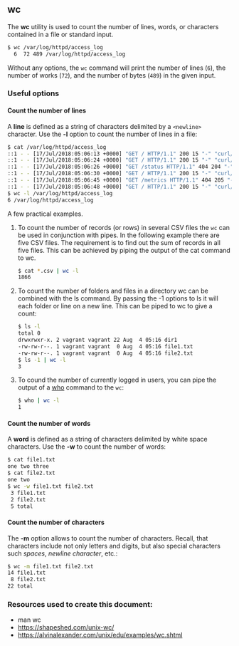 ## wc

The **wc** utility is used to count the number of lines, words, or characters contained in a file or standard input.  

```bash
$ wc /var/log/httpd/access_log
  6  72 489 /var/log/httpd/access_log
```

Without any options, the `wc` command will print the number of lines (`6`), the number of works (`72`), and the number of bytes (`489`) in the given input.

### Useful options

#### Count the number of lines

A **line** is defined as a string of characters delimited by a `<newline>` character. Use the **-l** option to count the number of lines in a file:

```bash
$ cat /var/log/httpd/access_log
::1 - - [17/Jul/2018:05:06:13 +0000] "GET / HTTP/1.1" 200 15 "-" "curl/7.29.0"
::1 - - [17/Jul/2018:05:06:24 +0000] "GET / HTTP/1.1" 200 15 "-" "curl/7.29.0"
::1 - - [17/Jul/2018:05:06:26 +0000] "GET /status HTTP/1.1" 404 204 "-" "curl/7.29.0"
::1 - - [17/Jul/2018:05:06:30 +0000] "GET / HTTP/1.1" 200 15 "-" "curl/7.29.0"
::1 - - [17/Jul/2018:05:06:45 +0000] "GET /metrics HTTP/1.1" 404 205 "-" "curl/7.29.0"
::1 - - [17/Jul/2018:05:06:48 +0000] "GET / HTTP/1.1" 200 15 "-" "curl/7.29.0"
$ wc -l /var/log/httpd/access_log
6 /var/log/httpd/access_log
```

A few practical examples.

1. To count the number of records (or rows) in several CSV files the `wc` can be used in conjunction with pipes. In the following example there are five CSV files. The requirement is to find out the sum of records in all five files. This can be achieved by piping the output of the cat command to wc.

    ```bash
    $ cat *.csv | wc -l
    1866
    ```

2. To count the number of folders and files in a directory wc can be combined with the ls command. By passing the -1 options to ls it will each folder or line on a new line. This can be piped to wc to give a count:

    ```bash
    $ ls -l
    total 0
    drwxrwxr-x. 2 vagrant vagrant 22 Aug  4 05:16 dir1
    -rw-rw-r--. 1 vagrant vagrant  0 Aug  4 05:16 file1.txt
    -rw-rw-r--. 1 vagrant vagrant  0 Aug  4 05:16 file2.txt
    $ ls -1 | wc -l
    3
    ```

3. To cound the number of currently logged in users, you can pipe the output of a [who](who.md) command to the `wc`:

    ```bash
    $ who | wc -l
    1
    ```

#### Count the number of words

A **word** is defined as a string of characters delimited by white space characters. Use the **-w** to count the number of words:

```bash
$ cat file1.txt
one two three
$ cat file2.txt
one two
$ wc -w file1.txt file2.txt
 3 file1.txt
 2 file2.txt
 5 total
```

#### Count the number of characters

The **-m** option allows to count the number of characters. Recall, that characters include not only letters and digits, but also special characters such _spaces_, _newline character_, etc.:

```bash
$ wc -m file1.txt file2.txt
14 file1.txt
 8 file2.txt
22 total
```

### Resources used to create this document:

* man wc
* https://shapeshed.com/unix-wc/
* https://alvinalexander.com/unix/edu/examples/wc.shtml
